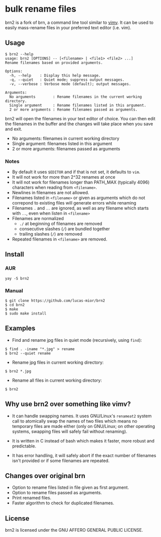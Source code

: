 # bulk rename files
 
brn2 is a fork of brn,
a command line tool similar to [vimv](https://github.com/thameera/vimv/).
It can be used to easily mass-rename files in your preferred text editor (i.e.
vim).
 
## Usage
```
$ brn2 --help
usage: brn2 [OPTIONS] -- [<filename> | <file1> <file2> ...]
Rename filenames based on provided arguments.

Options:
  -h, --help    : Display this help message.
  -q, --quiet   : Quiet mode; suppress output messages.
  -v, --verbose : Verbose mode (default); output messages.

Arguments:
  No arguments        : Rename filenames in the current working directory.
  Single argument     : Rename filenames listed in this argument.
  2 or more arguments : Rename filenames passed as arguments.
```

brn2 will open the filenames in your text editor of choice.
You can then edit the filenames in the buffer and the changes
will take place when you save and exit.
- No arguments: filenames in current working directory
- Single argument: filenames listed in this argument
- 2 or more arguments: filenames passed as arguments

### Notes
- By default it uses `$EDITOR` and if that is not set, it defaults to `vim`.
- It will not work for more than 2^32 renames at once
- It will not work for filenames longer than PATH_MAX (typically 4096) characters when
  reading from `<filename>`.
- Newlines in filenames are not allowed.
- Filenames listed in `<filename>` or given as arguments which
  do not correpond to existing files will generate errors while renaming
- Filenames `.` and `..` are ignored, as well as any filename
  which starts with `..`, even when listen in `<filename>`
- Filenames are normalized
    * `./` at beginning of filenames are removed
    * consecutive slashes (`/`) are bundled together
    * trailing slashes (`/`) are removed
- Repeated filenames in `<filename>` are removed.
 
## Install
 
### AUR
```
yay -S brn2
```

### Manual
```
$ git clone https://github.com/lucas-mior/brn2
$ cd brn2
$ make
$ sudo make install
```

## Examples
- Find and rename jpg files in quiet mode (recursively, using `find`):
```
$ find . -iname "*.jpg" > rename
$ brn2 --quiet rename
```
- Rename jpg files in current working directory:
```
$ brn2 *.jpg
```
- Rename all files in current working directory:
```
$ brn2
```
 
## Why use brn2 over something like vimv?
 
* It can handle swapping names. It uses GNU/Linux's `renameat2` system call to
  atomically swap the names of two files which means no temporary files are made
  either (only on GNU/Linux; on other operating systems, swapping files will
  safely fail without renaming).
 
* It is written in C instead of bash which makes it faster, more robust and
  predictable.
 
* It has error handling, it will safely abort if the exact number of
  filenames isn't provided or if some filenames are repeated.

## Changes over original brn
- Option to rename files listed in file given as first argument.
- Option to rename files passed as arguments.
- Print renamed files.
- Faster algorithm to check for duplicated filenames.
 
## License
brn2 is licensed under the GNU AFFERO GENERAL PUBLIC LICENSE.
